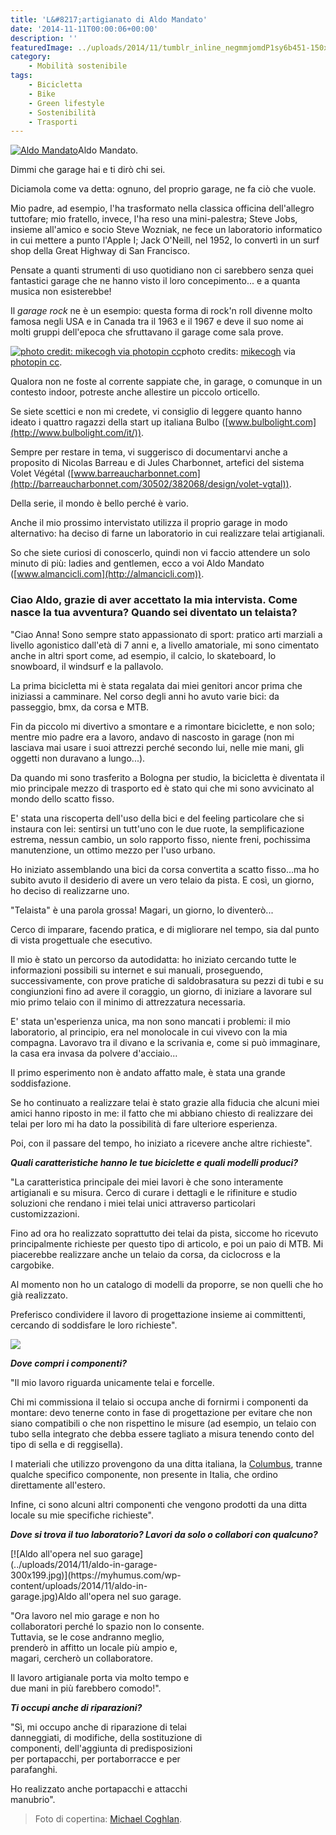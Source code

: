 ```yaml
---
title: 'L&#8217;artigianato di Aldo Mandato'
date: '2014-11-11T00:00:06+00:00'
description: ''
featuredImage: ../uploads/2014/11/tumblr_inline_negmmjomdP1sy6b451-150x150.jpg
category:
    - Mobilità sostenibile
tags:
    - Bicicletta
    - Bike
    - Green lifestyle
    - Sostenibilità
    - Trasporti
---
```


[![Aldo Mandato](../uploads/2014/11/aldo-iniziale-300x200.jpg)](https://myhumus.com/wp-content/uploads/2014/11/aldo-iniziale.jpg)Aldo Mandato.

Dimmi che garage hai e ti dirò chi sei.

Diciamola come va detta: ognuno, del proprio garage, ne fa ciò che vuole.

Mio padre, ad esempio, l'ha trasformato nella classica officina dell'allegro tuttofare; mio fratello, invece, l'ha reso una mini-palestra; Steve Jobs, insieme all'amico e socio Steve Wozniak, ne fece un laboratorio informatico in cui mettere a punto l'Apple I; Jack O'Neill, nel 1952, lo convertì in un surf shop della Great Highway di San Francisco.

Pensate a quanti strumenti di uso quotidiano non ci sarebbero senza quei fantastici garage che ne hanno visto il loro concepimento... e a quanta musica non esisterebbe!

Il *garage rock* ne è un esempio: questa forma di rock'n roll divenne molto famosa negli USA e in Canada tra il 1963 e il 1967 e deve il suo nome ai molti gruppi dell'epoca che sfruttavano il garage come sala prove.

[![photo credit: mikecogh via photopin cc](../uploads/2014/11/tumblr_inline_negmmjomdP1sy6b45-300x183.jpg)](https://myhumus.com/wp-content/uploads/2014/11/tumblr_inline_negmmjomdP1sy6b45.jpg)photo credits: [mikecogh](https://www.flickr.com/photos/mikecogh/8865883592/) via [photopin cc](http://photopin.com).

Qualora non ne foste al corrente sappiate che, in garage, o comunque in un contesto indoor, potreste anche allestire un piccolo orticello.

Se siete scettici e non mi credete, vi consiglio di leggere quanto hanno ideato i quattro ragazzi della start up italiana Bulbo ([www.bulbolight.com](http://www.bulbolight.com/it/)).

Sempre per restare in tema, vi suggerisco di documentarvi anche a proposito di Nicolas Barreau e di Jules Charbonnet, artefici del sistema Volet Végétal ([www.barreaucharbonnet.com](http://barreaucharbonnet.com/30502/382068/design/volet-vgtal)).

Della serie, il mondo è bello perché è vario.

Anche il mio prossimo intervistato utilizza il proprio garage in modo alternativo: ha deciso di farne un laboratorio in cui realizzare telai artigianali.

So che siete curiosi di conoscerlo, quindi non vi faccio attendere un solo minuto di più: ladies and gentlemen, ecco a voi Aldo Mandato ([www.almancicli.com](http://almancicli.com)).

### Ciao Aldo, grazie di aver accettato la mia intervista. Come nasce la tua avventura? Quando sei diventato un telaista?

"Ciao Anna! Sono sempre stato appassionato di sport: pratico arti marziali a livello agonistico dall'età di 7 anni e, a livello amatoriale, mi sono cimentato anche in altri sport come, ad esempio, il calcio, lo skateboard, lo snowboard, il windsurf e la pallavolo.

La prima bicicletta mi è stata regalata dai miei genitori ancor prima che iniziassi a camminare. Nel corso degli anni ho avuto varie bici: da passeggio, bmx, da corsa e MTB.

Fin da piccolo mi divertivo a smontare e a rimontare biciclette, e non solo; mentre mio padre era a lavoro, andavo di nascosto in garage (non mi lasciava mai usare i suoi attrezzi perché secondo lui, nelle mie mani, gli oggetti non duravano a lungo...).

Da quando mi sono trasferito a Bologna per studio, la bicicletta è diventata il mio principale mezzo di trasporto ed è stato qui che mi sono avvicinato al mondo dello scatto fisso.

E' stata una riscoperta dell'uso della bici e del feeling particolare che si instaura con lei: sentirsi un tutt'uno con le due ruote, la semplificazione estrema, nessun cambio, un solo rapporto fisso, niente freni, pochissima manutenzione, un ottimo mezzo per l'uso urbano.

Ho iniziato assemblando una bici da corsa convertita a scatto fisso...ma ho subito avuto il desiderio di avere un vero telaio da pista. E così, un giorno, ho deciso di realizzarne uno.

"Telaista" è una parola grossa! Magari, un giorno, lo diventerò...

Cerco di imparare, facendo pratica, e di migliorare nel tempo, sia dal punto di vista progettuale che esecutivo.

Il mio è stato un percorso da autodidatta: ho iniziato cercando tutte le informazioni possibili su internet e sui manuali, proseguendo, successivamente, con prove pratiche di saldobrasatura su pezzi di tubi e su congiunzioni fino ad avere il coraggio, un giorno, di iniziare a lavorare sul mio primo telaio con il minimo di attrezzatura necessaria.

E' stata un'esperienza unica, ma non sono mancati i problemi: il mio laboratorio, al principio, era nel monolocale in cui vivevo con la mia compagna. Lavoravo tra il divano e la scrivania e, come si può immaginare, la casa era invasa da polvere d'acciaio...

Il primo esperimento non è andato affatto male, è stata una grande soddisfazione.

Se ho continuato a realizzare telai è stato grazie alla fiducia che alcuni miei amici hanno riposto in me: il fatto che mi abbiano chiesto di realizzare dei telai per loro mi ha dato la possibilità di fare ulteriore esperienza.

Poi, con il passare del tempo, ho iniziato a ricevere anche altre richieste".

***Quali caratteristiche hanno le tue biciclette e quali modelli produci?***

"La caratteristica principale dei miei lavori è che sono interamente artigianali e su misura. Cerco di curare i dettagli e le rifiniture e studio soluzioni che rendano i miei telai unici attraverso particolari customizzazioni.

Fino ad ora ho realizzato soprattutto dei telai da pista, siccome ho ricevuto principalmente richieste per questo tipo di articolo, e poi un paio di MTB. Mi piacerebbe realizzare anche un telaio da corsa, da ciclocross e la cargobike.

Al momento non ho un catalogo di modelli da proporre, se non quelli che ho già realizzato.

Preferisco condividere il lavoro di progettazione insieme ai committenti, cercando di soddisfare le loro richieste".

![](https://myhumus.com/nextgen-attach_to_post/preview/id--667)

***Dove compri i componenti?***

"Il mio lavoro riguarda unicamente telai e forcelle.

Chi mi commissiona il telaio si occupa anche di fornirmi i componenti da montare: devo tenerne conto in fase di progettazione per evitare che non siano compatibili o che non rispettino le misure (ad esempio, un telaio con tubo sella integrato che debba essere tagliato a misura tenendo conto del tipo di sella e di reggisella).

I materiali che utilizzo provengono da una ditta italiana, la [Columbus](http://www.columbustubi.com/ita/1.htm), tranne qualche specifico componente, non presente in Italia, che ordino direttamente all'estero.

Infine, ci sono alcuni altri componenti che vengono prodotti da una ditta locale su mie specifiche richieste".

***Dove si trova il tuo laboratorio? Lavori da solo o collabori con qualcuno?***

<div class="wp-caption alignright" id="attachment_657" style="width: 310px">[![Aldo all'opera nel suo garage](../uploads/2014/11/aldo-in-garage-300x199.jpg)](https://myhumus.com/wp-content/uploads/2014/11/aldo-in-garage.jpg)Aldo all'opera nel suo garage.

"Ora lavoro nel mio garage e non ho collaboratori perché lo spazio non lo consente. Tuttavia, se le cose andranno meglio, prenderò in affitto un locale più ampio e, magari, cercherò un collaboratore.

Il lavoro artigianale porta via molto tempo e due mani in più farebbero comodo!".

***Ti occupi anche di riparazioni?***

"Sì, mi occupo anche di riparazione di telai danneggiati, di modifiche, della sostituzione di componenti, dell'aggiunta di predisposizioni per portapacchi, per portaborracce e per parafanghi.

Ho realizzato anche portapacchi e attacchi manubrio".

> Foto di copertina: [Michael Coghlan](https://www.flickr.com/photos/mikecogh/8865883592/).


